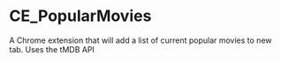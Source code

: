# CE_PopularMovies
A Chrome extension that will add a list of current popular movies to new tab. Uses the tMDB API
